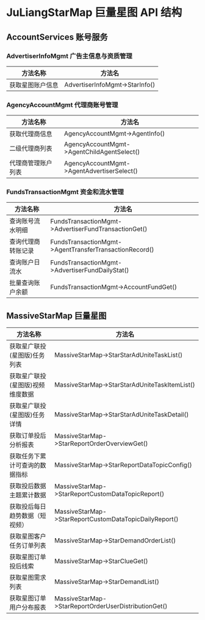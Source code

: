 # JuLiangStarMap 巨量星图 API 结构

## AccountServices 账号服务

### AdvertiserInfoMgmt 广告主信息与资质管理

| 方法名称         | 方法名                            |
| ---------------- |--------------------------------|
| 获取星图账户信息 | AdvertiserInfoMgmt->StarInfo() |

### AgencyAccountMgmt 代理商账号管理

| 方法名称           | 方法名                            |
| ------------------ |--------------------------------|
| 获取代理商信息     | AgencyAccountMgmt->AgentInfo() |
| 二级代理商列表     | AgencyAccountMgmt->AgentChildAgentSelect()        |
| 代理商管理账户列表 | AgencyAccountMgmt->AgentAdvertiserSelect()        |

### FundsTransactionMgmt 资金和流水管理

| 方法名称           | 方法名                                                  |
| ------------------ |------------------------------------------------------|
| 查询账号流水明细   | FundsTransactionMgmt->AdvertiserFundTransactionGet() |
| 查询代理商转账记录 | FundsTransactionMgmt->AgentTransferTransactionRecord()                     |
| 查询账户日流水     | FundsTransactionMgmt->AdvertiserFundDailyStat()                            |
| 批量查询账户余额   | FundsTransactionMgmt->AccountFundGet()                                     |

## MassiveStarMap 巨量星图

| 方法名称                         | 方法名                                       |
| -------------------------------- |-------------------------------------------|
| 获取星广联投(星图版)任务列表     | MassiveStarMap->StarStarAdUniteTaskList() |
| 获取星广联投(星图版)视频维度数据 | MassiveStarMap->StarStarAdUniteTaskItemList()             |
| 获取星广联投(星图版)任务详情     | MassiveStarMap->StarStarAdUniteTaskDetail()               |
| 获取订单投后分析报表             | MassiveStarMap->StarReportOrderOverviewGet()              |
| 获取任务下累计可查询的数据指标   | MassiveStarMap->StarReportDataTopicConfig()               |
| 获取投后数据主题累计数据         | MassiveStarMap->StarReportCustomDataTopicReport()         |
| 获取投后每日趋势数据（短视频）   | MassiveStarMap->StarReportCustomDataTopicDailyReport()    |
| 获取星图客户任务订单列表         | MassiveStarMap->StarDemandOrderList()                     |
| 获取星图订单投后线索             | MassiveStarMap->StarClueGet()                             |
| 获取星图需求列表                 | MassiveStarMap->StarDemandList()                          |
| 获取星图订单用户分布报表         | MassiveStarMap->StarReportOrderUserDistributionGet()      |
